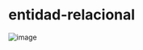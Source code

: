 # entidad-relacional

![image](https://github.com/kevin-coaquira/entidad-relacional/assets/91737963/fcb359d7-0db5-49c9-b9e5-a620a44fc34d)
